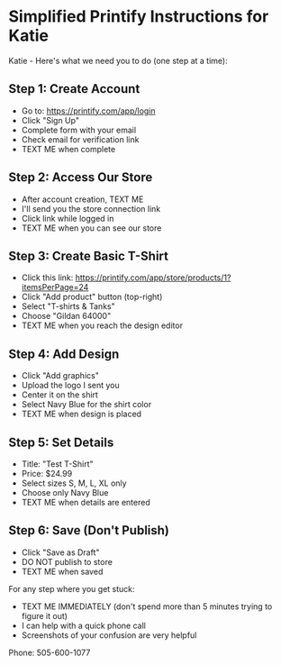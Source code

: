 # Simplified Printify Instructions for Katie

Katie - Here's what we need you to do (one step at a time):

## Step 1: Create Account
- Go to: https://printify.com/app/login
- Click "Sign Up"
- Complete form with your email
- Check email for verification link
- TEXT ME when complete

## Step 2: Access Our Store
- After account creation, TEXT ME
- I'll send you the store connection link
- Click link while logged in
- TEXT ME when you can see our store

## Step 3: Create Basic T-Shirt
- Click this link: https://printify.com/app/store/products/1?itemsPerPage=24
- Click "Add product" button (top-right)
- Select "T-shirts & Tanks"
- Choose "Gildan 64000"
- TEXT ME when you reach the design editor

## Step 4: Add Design
- Click "Add graphics"
- Upload the logo I sent you
- Center it on the shirt
- Select Navy Blue for the shirt color
- TEXT ME when design is placed

## Step 5: Set Details
- Title: "Test T-Shirt"
- Price: $24.99
- Select sizes S, M, L, XL only
- Choose only Navy Blue
- TEXT ME when details are entered

## Step 6: Save (Don't Publish)
- Click "Save as Draft"
- DO NOT publish to store
- TEXT ME when saved

For any step where you get stuck:
- TEXT ME IMMEDIATELY (don't spend more than 5 minutes trying to figure it out)
- I can help with a quick phone call
- Screenshots of your confusion are very helpful

Phone: 505-600-1077 